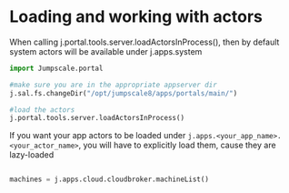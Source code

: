 Loading and working with actors
===============================

When calling j.portal.tools.server.loadActorsInProcess(), then by default system
actors will be available under j.apps.system

```python
import Jumpscale.portal

#make sure you are in the appropriate appserver dir
j.sal.fs.changeDir("/opt/jumpscale8/apps/portals/main/")

#load the actors
j.portal.tools.server.loadActorsInProcess()
```

If you want your app actors to be loaded under
`j.apps.<your_app_name>.<your_actor_name>`, you will have to
explicitly load them, cause they are lazy-loaded

```python

machines = j.apps.cloud.cloudbroker.machineList()
```
